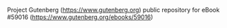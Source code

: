 Project Gutenberg (https://www.gutenberg.org) public repository for
eBook #59016 (https://www.gutenberg.org/ebooks/59016)
